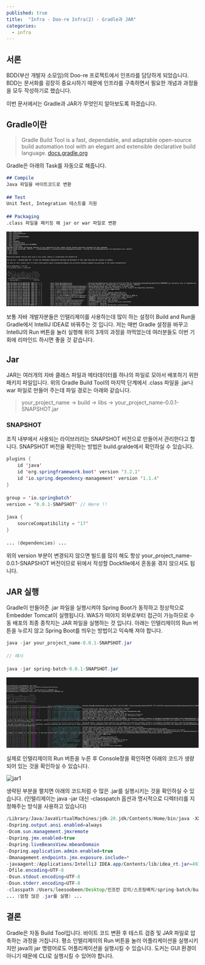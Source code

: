 ```yaml
---
published: true
title:  "Infra - Doo-re Infra(2) - Gradle과 JAR"
categories:
  - infra
---
```


## 서론

BDD(부산 개발자 소모임)의 Doo-re 프로젝트에서 인프라를 담당하게 되었습니다. BDD는 문서화를 굉장히 중요시하기 때문에 인프라를 구축하면서 필요한 개념과 과정들을 모두 작성하기로 했습니다.

이번 문서에서는 Gradle과 JAR가 무엇인지 알아보도록 하겠습니다.


## Gradle이란

> Gradle Build Tool is a fast, dependable, and adaptable open-source build automation tool with an elegant and extensible declarative build language. [docs.gradle.org](https://docs.gradle.org/current/userguide/userguide.html?_gl=1*1gkwnn3*_ga*Nzg0OTA5NjY5LjE3MDU1NDY4Nzc.*_ga_7W7NC6YNPT*MTcwNTU0Njg3Ny4xLjEuMTcwNTU0Njg5MC40Ny4wLjA.)

Gradle은 아래의 Task를 자동으로 해줍니다.

~~~md
## Compile
Java 파일을 바이트코드로 변환

## Test
Unit Test, Integration 테스트를 지원

## Packaging
.class 파일을 패키징 해 jar or war 파일로 변환
~~~

![gradle1](https://github.com/02ggang9/02ggang9.github.io/blob/master/_posts/images/infra/infra2/gradle1.png?raw=true)

보통 자바 개발자분들은 인텔리제이를 사용하는데 많이 하는 설정이 Build and Run을 Gradle에서 IntelliJ IDEA로 바꿔주는 것 입니다. 저는 매번 Gradle 설정을 바꾸고 IntelliJ의 Run 버튼을 눌러 실행해 위의 3개의 과정을 까먹었는데 여러분들도 이번 기회에 리마인드 하시면 좋을 것 같습니다.




## Jar

JAR는 여러개의 자바 클래스 파일과 메타데이터를 하나의 파일로 모아서 배포하기 위한 패키지 파일입니다. 위의 Gradle Build Tool의 마지막 단계에서 .class 파일을 .jar나 war 파일로 만들어 주는데 파일 경로는 아래와 같습니다.

> your_project_name -> build -> libs -> your_project_name-0.0.1-SNAPSHOT.jar

### SNAPSHOT

조직 내부에서 사용되는 라이브러리는 SNAPSHOT 버전으로 만들어서 관리한다고 합니다. SNAPSHOT 버전을 확인하는 방법은 build.gralde에서 확인하실 수 있습니다.

~~~java
plugins {
	id 'java'
	id 'org.springframework.boot' version '3.2.1'
	id 'io.spring.dependency-management' version '1.1.4'
}

group = 'io.springbatch'
version = '0.0.1-SNAPSHOT' // Here !!

java {
	sourceCompatibility = '17'
}

... (dependencies) ... 
~~~

위의 version 부분이 변경되지 않으면 빌드를 많이 해도 항상 your_project_name-0.0.1-SNAPSHOT 버전이므로 뒤에서 작성할 Dockfile에서 혼동을 겪지 않으셔도 됩니다.

## JAR 실행

Gradle이 만들어준 .jar 파일을 실행시켜야 Spring Boot가 동작하고 정상적으로 Embedder Tomcat이 실행됩니다. WAS가 떠야지 외부로부터 접근이 가능하므로 수동 배포의 최종 종착지는 JAR 파일을 실행하는 것 입니다. 아래는 인텔리제이의 Run 버튼을 누르지 않고 Spring Boot를 띄우는 방법이고 익숙해 져야 합니다.

~~~java
java -jar your_project_name-0.0.1-SNAPSHOT.jar

// 예시

java -jar spring-batch-0.0.1-SNAPSHOT.jar
~~~

![jar1](https://github.com/02ggang9/02ggang9.github.io/blob/master/_posts/images/infra/infra2/jar1.png?raw=true)

실제로 인텔리제이의 Run 버튼을 누른 후 Console창을 확인하면 아래의 코드가 생량되어 있는 것을 확인하실 수 있습니다. 

![jar1](https://github.com/02ggang9/02ggang9.github.io/blob/master/_posts/images/infra/infra2/jar2png?raw=true)

생략된 부분을 펼치면 아래의 코드처럼 수 많은 .jar를 실행시키는 것을 확인하실 수 있습니다. (인텔리제이는 java -jar 대신 -classpatch 옵션과 명시적으로 디렉터리를 지정해주는 방식을 사용하고 있습니다)

~~~java
/Library/Java/JavaVirtualMachines/jdk-20.jdk/Contents/Home/bin/java -XX:TieredStopAtLevel=1 
-Dspring.output.ansi.enabled=always 
-Dcom.sun.management.jmxremote 
-Dspring.jmx.enabled=true 
-Dspring.liveBeansView.mbeanDomain 
-Dspring.application.admin.enabled=true 
-Dmanagement.endpoints.jmx.exposure.include=* 
-javaagent:/Applications/IntelliJ IDEA.app/Contents/lib/idea_rt.jar=49340:/Applications/IntelliJ IDEA.app/Contents/bin 
-Dfile.encoding=UTF-8 
-Dsun.stdout.encoding=UTF-8 
-Dsun.stderr.encoding=UTF-8 
-classpath /Users/leesoobeen/Desktop/인프런 강의/스프링배치/spring-batch/build/classes/java/main:/Users/leesoobeen/Desktop/인프런 강의/스프링배치/spring-batch/build/resources/main:/Users/leesoobeen/.gradle/caches/modules-2/files-2.1/org.projectlombok/lombok/1.18.30/f195ee86e6c896ea47a1d39defbe20eb59cd149d/lombok-1.18.30.jar
... (엄청 많은 .jar를 실행) ...
~~~


## 결론

Gradle은 자동 Build Tool입니다. 바이트 코드 변환 후 테스트 검증 및 JAR 파일로 압축하는 과정을 거칩니다. 평소 인텔리제이의 Run 버튼을 눌러 어플리케이션을 실행시키지만 java의 jar 명령어로도 어플리케이션을 실행시킬 수 있습니다. 도커는 GUI 환경이 아니기 때문에 CLI로 실행시킬 수 있어야 합니다.
